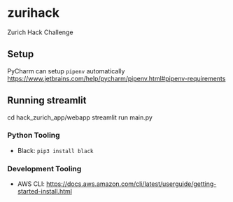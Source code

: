 # zurihack
Zurich Hack Challenge

## Setup
PyCharm can setup `pipenv` automatically https://www.jetbrains.com/help/pycharm/pipenv.html#pipenv-requirements

## Running streamlit
cd hack_zurich_app/webapp
streamlit run main.py


### Python Tooling

* Black: `pip3 install black`

### Development Tooling

* AWS CLI: https://docs.aws.amazon.com/cli/latest/userguide/getting-started-install.html